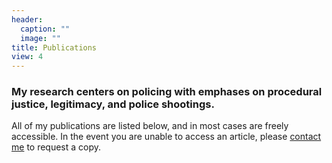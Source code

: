 ```yaml
---
header:
  caption: ""
  image: ""
title: Publications
view: 4
---
```


### My research centers on policing with emphases on procedural justice, legitimacy, and police shootings.

All of my publications are listed below, and in most cases are freely accessible. In the event you are unable to access an article, please [contact me](https://jnix.netlify.app/#contact) to request a copy.
